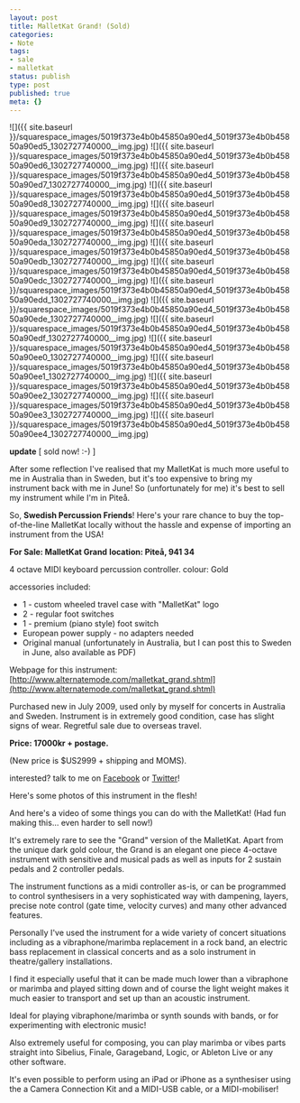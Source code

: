 ```yaml
---
layout: post
title: MalletKat Grand! (Sold)
categories:
- Note
tags:
- sale
- malletkat
status: publish
type: post
published: true
meta: {}
---
```


![]({{ site.baseurl }}/squarespace_images/5019f373e4b0b45850a90ed4_5019f373e4b0b45850a90ed5_1302727740000__img.jpg)
![]({{ site.baseurl }}/squarespace_images/5019f373e4b0b45850a90ed4_5019f373e4b0b45850a90ed6_1302727740000__img.jpg)
![]({{ site.baseurl }}/squarespace_images/5019f373e4b0b45850a90ed4_5019f373e4b0b45850a90ed7_1302727740000__img.jpg)
![]({{ site.baseurl }}/squarespace_images/5019f373e4b0b45850a90ed4_5019f373e4b0b45850a90ed8_1302727740000__img.jpg)
![]({{ site.baseurl }}/squarespace_images/5019f373e4b0b45850a90ed4_5019f373e4b0b45850a90ed9_1302727740000__img.jpg)
![]({{ site.baseurl }}/squarespace_images/5019f373e4b0b45850a90ed4_5019f373e4b0b45850a90eda_1302727740000__img.jpg)
![]({{ site.baseurl }}/squarespace_images/5019f373e4b0b45850a90ed4_5019f373e4b0b45850a90edb_1302727740000__img.jpg)
![]({{ site.baseurl }}/squarespace_images/5019f373e4b0b45850a90ed4_5019f373e4b0b45850a90edc_1302727740000__img.jpg)
![]({{ site.baseurl }}/squarespace_images/5019f373e4b0b45850a90ed4_5019f373e4b0b45850a90edd_1302727740000__img.jpg)
![]({{ site.baseurl }}/squarespace_images/5019f373e4b0b45850a90ed4_5019f373e4b0b45850a90ede_1302727740000__img.jpg)
![]({{ site.baseurl }}/squarespace_images/5019f373e4b0b45850a90ed4_5019f373e4b0b45850a90edf_1302727740000__img.jpg)
![]({{ site.baseurl }}/squarespace_images/5019f373e4b0b45850a90ed4_5019f373e4b0b45850a90ee0_1302727740000__img.jpg)
![]({{ site.baseurl }}/squarespace_images/5019f373e4b0b45850a90ed4_5019f373e4b0b45850a90ee1_1302727740000__img.jpg)
![]({{ site.baseurl }}/squarespace_images/5019f373e4b0b45850a90ed4_5019f373e4b0b45850a90ee2_1302727740000__img.jpg)
![]({{ site.baseurl }}/squarespace_images/5019f373e4b0b45850a90ed4_5019f373e4b0b45850a90ee3_1302727740000__img.jpg)
![]({{ site.baseurl }}/squarespace_images/5019f373e4b0b45850a90ed4_5019f373e4b0b45850a90ee4_1302727740000__img.jpg)

**update** [ sold now! :-) ]

After some reflection I've realised that my MalletKat is much more useful to me in Australia than in Sweden, but it's too expensive to bring my instrument back with me in June! So (unfortunately for me) it's best to sell my instrument while I'm in Piteå.

So, **Swedish Percussion Friends**! Here's your rare chance to buy the top-of-the-line MalletKat locally without the hassle and expense of importing an instrument from the USA!

**For Sale: MalletKat Grand**
**location: Piteå, 941 34**

4 octave MIDI keyboard percussion controller.
colour: Gold 

accessories included:

* 1 - custom wheeled travel case with "MalletKat" logo
* 2 - regular foot switches
* 1 - premium (piano style) foot switch
* European power supply - no adapters needed
* Original manual (unfortunately in Australia, but I can post this to Sweden in June, also available as PDF)

Webpage for this instrument: [http://www.alternatemode.com/malletkat_grand.shtml](http://www.alternatemode.com/malletkat_grand.shtml)

Purchased new in July 2009, used only by myself for concerts in Australia and Sweden. Instrument is in extremely good condition, case has slight signs of wear. Regretful sale due to overseas travel.

**Price: 17000kr + postage.**

(New price is $US2999 + shipping and MOMS).

interested? talk to me on 
[Facebook](http://www.facebook.com/profile.php?id=633476018) or 
[Twitter](http://twitter.com/#!/cpmpercussion)!

Here's some photos of this instrument in the flesh!

And here's a video of some things you can do with the MalletKat! (Had fun making this... even harder to sell now!)

<!-- TODO: Add video -->

It's extremely rare to see the "Grand" version of the MalletKat. Apart from the unique dark gold colour, the Grand is an elegant one piece 4-octave instrument with sensitive and musical pads as well as inputs for 2 sustain pedals and 2 controller pedals.

The instrument functions as a midi controller as-is, or can be programmed to control synthesisers in a very sophisticated way with dampening, layers, precise note control (gate time, velocity curves) and many other advanced features.

Personally I've used the instrument for a wide variety of concert situations including as a vibraphone/marimba replacement in a rock band, an electric bass replacement in classical concerts and as a solo instrument in theatre/gallery installations. 

I find it especially useful that it can be made much lower than a vibraphone or marimba and played sitting down and of course the light weight makes it much easier to transport and set up than an acoustic instrument.

Ideal for playing vibraphone/marimba or synth sounds with bands, or for experimenting with electronic music!

Also extremely useful for composing, you can play marimba or vibes parts straight into Sibelius, Finale, Garageband, Logic, or Ableton Live or any other software.

It's even possible to perform using an iPad or iPhone as a synthesiser using the a Camera Connection Kit and a MIDI-USB cable, or a MIDI-mobiliser!
